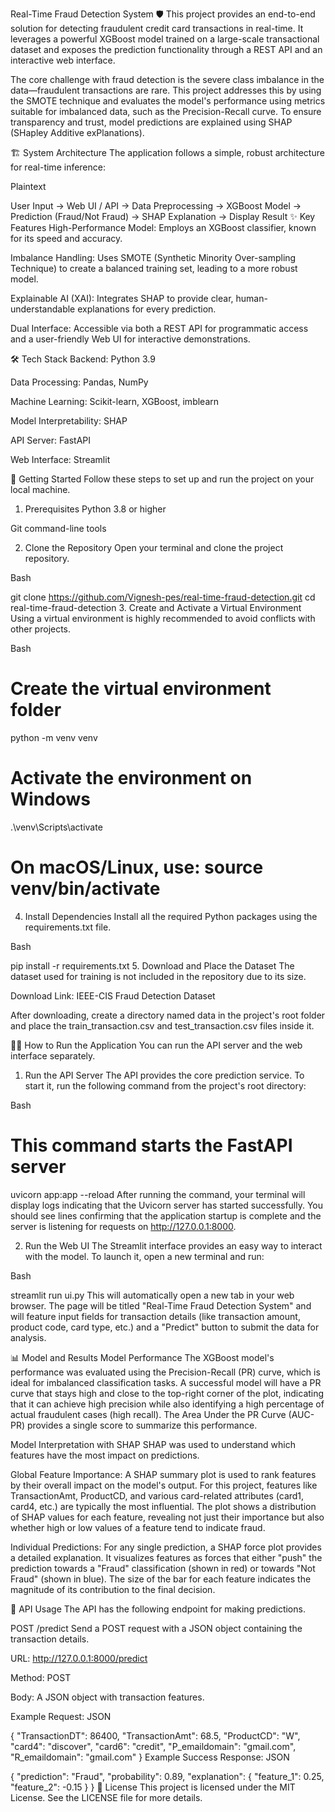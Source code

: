 Real-Time Fraud Detection System 🛡️
This project provides an end-to-end solution for detecting fraudulent credit card transactions in real-time. It leverages a powerful XGBoost model trained on a large-scale transactional dataset and exposes the prediction functionality through a REST API and an interactive web interface.

The core challenge with fraud detection is the severe class imbalance in the data—fraudulent transactions are rare. This project addresses this by using the SMOTE technique and evaluates the model's performance using metrics suitable for imbalanced data, such as the Precision-Recall curve. To ensure transparency and trust, model predictions are explained using SHAP (SHapley Additive exPlanations).

🏗️ System Architecture
The application follows a simple, robust architecture for real-time inference:

Plaintext

User Input -> Web UI / API -> Data Preprocessing -> XGBoost Model -> Prediction (Fraud/Not Fraud) -> SHAP Explanation -> Display Result
✨ Key Features
High-Performance Model: Employs an XGBoost classifier, known for its speed and accuracy.

Imbalance Handling: Uses SMOTE (Synthetic Minority Over-sampling Technique) to create a balanced training set, leading to a more robust model.

Explainable AI (XAI): Integrates SHAP to provide clear, human-understandable explanations for every prediction.

Dual Interface: Accessible via both a REST API for programmatic access and a user-friendly Web UI for interactive demonstrations.

🛠️ Tech Stack
Backend: Python 3.9

Data Processing: Pandas, NumPy

Machine Learning: Scikit-learn, XGBoost, imblearn

Model Interpretability: SHAP

API Server: FastAPI

Web Interface: Streamlit

🚀 Getting Started
Follow these steps to set up and run the project on your local machine.

1. Prerequisites
Python 3.8 or higher

Git command-line tools

2. Clone the Repository
Open your terminal and clone the project repository.

Bash

git clone https://github.com/Vignesh-pes/real-time-fraud-detection.git
cd real-time-fraud-detection
3. Create and Activate a Virtual Environment
Using a virtual environment is highly recommended to avoid conflicts with other projects.

Bash

# Create the virtual environment folder
python -m venv venv

# Activate the environment on Windows
.\venv\Scripts\activate

# On macOS/Linux, use: source venv/bin/activate
4. Install Dependencies
Install all the required Python packages using the requirements.txt file.

Bash

pip install -r requirements.txt
5. Download and Place the Dataset
The dataset used for training is not included in the repository due to its size.

Download Link: IEEE-CIS Fraud Detection Dataset

After downloading, create a directory named data in the project's root folder and place the train_transaction.csv and test_transaction.csv files inside it.

🏃‍♀️ How to Run the Application
You can run the API server and the web interface separately.

1. Run the API Server
The API provides the core prediction service. To start it, run the following command from the project's root directory:

Bash

# This command starts the FastAPI server
uvicorn app:app --reload
After running the command, your terminal will display logs indicating that the Uvicorn server has started successfully. You should see lines confirming that the application startup is complete and the server is listening for requests on http://127.0.0.1:8000.

2. Run the Web UI
The Streamlit interface provides an easy way to interact with the model. To launch it, open a new terminal and run:

Bash

streamlit run ui.py
This will automatically open a new tab in your web browser. The page will be titled "Real-Time Fraud Detection System" and will feature input fields for transaction details (like transaction amount, product code, card type, etc.) and a "Predict" button to submit the data for analysis.

📊 Model and Results
Model Performance
The XGBoost model's performance was evaluated using the Precision-Recall (PR) curve, which is ideal for imbalanced classification tasks. A successful model will have a PR curve that stays high and close to the top-right corner of the plot, indicating that it can achieve high precision while also identifying a high percentage of actual fraudulent cases (high recall). The Area Under the PR Curve (AUC-PR) provides a single score to summarize this performance.

Model Interpretation with SHAP
SHAP was used to understand which features have the most impact on predictions.

Global Feature Importance: A SHAP summary plot is used to rank features by their overall impact on the model's output. For this project, features like TransactionAmt, ProductCD, and various card-related attributes (card1, card4, etc.) are typically the most influential. The plot shows a distribution of SHAP values for each feature, revealing not just their importance but also whether high or low values of a feature tend to indicate fraud.

Individual Predictions: For any single prediction, a SHAP force plot provides a detailed explanation. It visualizes features as forces that either "push" the prediction towards a "Fraud" classification (shown in red) or towards "Not Fraud" (shown in blue). The size of the bar for each feature indicates the magnitude of its contribution to the final decision.

📝 API Usage
The API has the following endpoint for making predictions.

POST /predict
Send a POST request with a JSON object containing the transaction details.

URL: http://127.0.0.1:8000/predict

Method: POST

Body: A JSON object with transaction features.

Example Request:
JSON

{
  "TransactionDT": 86400,
  "TransactionAmt": 68.5,
  "ProductCD": "W",
  "card4": "discover",
  "card6": "credit",
  "P_emaildomain": "gmail.com",
  "R_emaildomain": "gmail.com"
}
Example Success Response:
JSON

{
  "prediction": "Fraud",
  "probability": 0.89,
  "explanation": {
    "feature_1": 0.25,
    "feature_2": -0.15
  }
}
📜 License
This project is licensed under the MIT License. See the LICENSE file for more details.